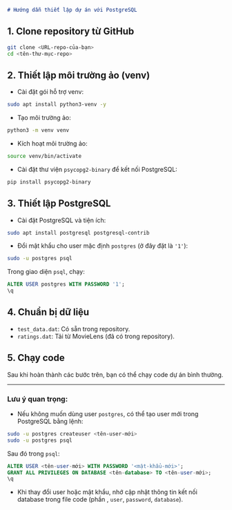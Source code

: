 ````markdown
# Hướng dẫn thiết lập dự án với PostgreSQL
````
## 1. Clone repository từ GitHub
```bash
git clone <URL-repo-của-bạn>
cd <tên-thư-mục-repo>
````

## 2. Thiết lập môi trường ảo (venv)

* Cài đặt gói hỗ trợ venv:

```bash
sudo apt install python3-venv -y
```

* Tạo môi trường ảo:

```bash
python3 -m venv venv
```

* Kích hoạt môi trường ảo:

```bash
source venv/bin/activate
```

* Cài đặt thư viện `psycopg2-binary` để kết nối PostgreSQL:

```bash
pip install psycopg2-binary
```

## 3. Thiết lập PostgreSQL

* Cài đặt PostgreSQL và tiện ích:

```bash
sudo apt install postgresql postgresql-contrib
```

* Đổi mật khẩu cho user mặc định `postgres` (ở đây đặt là `'1'`):

```bash
sudo -u postgres psql
```

Trong giao diện `psql`, chạy:

```sql
ALTER USER postgres WITH PASSWORD '1';
\q
```

## 4. Chuẩn bị dữ liệu

* `test_data.dat`: Có sẵn trong repository.
* `ratings.dat`: Tải từ MovieLens (đã có trong repository).

## 5. Chạy code

Sau khi hoàn thành các bước trên, bạn có thể chạy code dự án bình thường.

---

### Lưu ý quan trọng:

* Nếu không muốn dùng user `postgres`, có thể tạo user mới trong PostgreSQL bằng lệnh:

```bash
sudo -u postgres createuser <tên-user-mới>
sudo -u postgres psql
```

Sau đó trong `psql`:

```sql
ALTER USER <tên-user-mới> WITH PASSWORD '<mật-khẩu-mới>';
GRANT ALL PRIVILEGES ON DATABASE <tên-database> TO <tên-user-mới>;
\q
```

* Khi thay đổi user hoặc mật khẩu, nhớ cập nhật thông tin kết nối database trong file code (phần , `user`, `password`, `database`).


